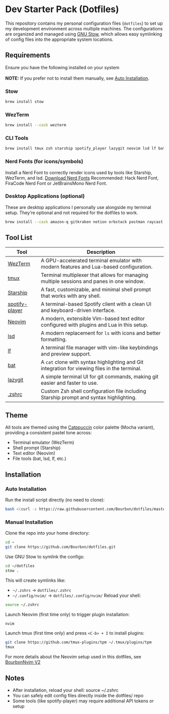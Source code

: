 # Dev Starter Pack (Dotfiles)
This repository contains my personal configuration files (`dotfiles`) to set up my development environment across multiple machines. The configurations are organized and managed using [GNU Stow](https://www.gnu.org/software/stow/), which allows easy symlinking of config files into the appropriate system locations.

## Requirements
Ensure you have the following installed on your system <br><br>
**NOTE:** If you prefer not to install them manually, see [Auto Installation](#auto-installation).
### Stow
```bash
brew install stow
```
### WezTerm
```bash
brew install --cask wezterm
```
### CLI Tools
```bash
brew install tmux zsh starship spotify_player lazygit neovim lsd lf bat ripgrep zsh-syntax-highlighting
```
### Nerd Fonts (for icons/symbols)
Install a Nerd Font to correctly render icons used by tools like Starship, WezTerm, and lsd. [Download Nerd Fonts](https://www.nerdfonts.com/font-downloads)
Recommended: Hack Nerd Font, FiraCode Nerd Font or JetBrainsMono Nerd Font.
### Desktop Applications (optional)
These are desktop applications I personally use alongside my terminal setup. They’re optional and not required for the dotfiles to work.
```bash
brew install --cask amazon-q gitkraken notion orbstack postman raycast tableplus
```


## Tool List

| Tool | Description |
|------|-------------|
| [WezTerm](https://wezfurlong.org/wezterm/) | A GPU-accelerated terminal emulator with modern features and Lua-based configuration. |
| [tmux](https://github.com/tmux/tmux) | Terminal multiplexer that allows for managing multiple sessions and panes in one window. |
| [Starship](https://starship.rs/) | A fast, customizable, and minimal shell prompt that works with any shell. |
| [spotify-player](https://github.com/aome510/spotify-player) | A terminal-based Spotify client with a clean UI and keyboard-driven interface. |
| [Neovim](https://neovim.io/) | A modern, extensible Vim-based text editor configured with plugins and Lua in this setup. |
| [lsd](https://github.com/lsd-rs/lsd) | A modern replacement for `ls` with icons and better formatting. |
| [lf](https://github.com/gokcehan/lf) | A terminal file manager with vim-like keybindings and preview support. |
| [bat](https://github.com/sharkdp/bat) | A `cat` clone with syntax highlighting and Git integration for viewing files in the terminal. |
| [lazygit](https://github.com/jesseduffield/lazygit) | A simple terminal UI for git commands, making git easier and faster to use. |
| [.zshrc](https://zsh.sourceforge.io/) | Custom Zsh shell configuration file including Starship prompt and syntax highlighting. |


## Theme
All tools are themed using the [Catppuccin](https://github.com/catppuccin) color palette (Mocha variant), providing a consistent pastel tone across:
- Terminal emulator (WezTerm)
- Shell prompt (Starship)
- Text editor (Neovim)
- File tools (bat, lsd, lf, etc.)

## Installation
### Auto Installation
Run the install script directly (no need to clone):
```bash
bash <(curl -s https://raw.githubusercontent.com/Bourbxn/dotfiles/master/install.sh)
```

### Manual Installation
Clone the repo into your home directory:
```bash
cd ~
git clone https://github.com/Bourbxn/dotfiles.git
```
Use GNU Stow to symlink the configs:
```bash
cd ~/dotfiles
stow .
```
This will create symlinks like:
- `~/.zshrc` → `dotfiles/.zshrc`
- `~/.config/nvim/` → `dotfiles/.config/nvim/`
Reload your shell:
```bash
source ~/.zshrc
```
Launch Neovim (first time only) to trigger plugin installation:
```bash
nvim
```
Launch tmux (first time only) and press `<C-b> + I` to install plugins:
```bash
git clone https://github.com/tmux-plugins/tpm ~/.tmux/plugins/tpm
tmux
```

For more details about the Neovim setup used in this dotfiles, see [BourbxnNvim V2](https://github.com/Bourbxn/bourbxn-nvim-v2)

## Notes
- After installation, reload your shell: source ~/.zshrc
- You can safely edit config files directly inside the dotfiles/ repo
- Some tools (like spotify-player) may require additional API tokens or setup
